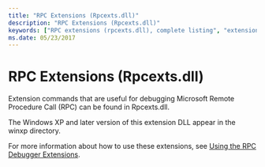 ```yaml
---
title: "RPC Extensions (Rpcexts.dll)"
description: "RPC Extensions (Rpcexts.dll)"
keywords: ["RPC extensions (rpcexts.dll), complete listing", "extensions, RPC"]
ms.date: 05/23/2017
---
```


# RPC Extensions (Rpcexts.dll)

Extension commands that are useful for debugging Microsoft Remote Procedure Call (RPC) can be found in Rpcexts.dll.

The Windows XP and later version of this extension DLL appear in the winxp directory.

For more information about how to use these extensions, see [Using the RPC Debugger Extensions](../debugger/using-the-rpc-debugger-extensions.md).



